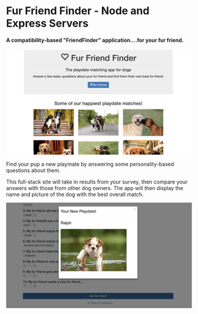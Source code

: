 # Fur Friend Finder - Node and Express Servers

#### A compatibility-based "FriendFinder" application....for your fur friend.

![Home Page](/app/assets/images/home_page.png)

Find your pup a new playmate by answering some personality-based questions about them.

This full-stack site will take in results from your survey, then compare your answers with those from other dog owners. The app will then display the name and picture of the dog with the best overall match. 

![View Match](/app/assets/images/view-match.png)